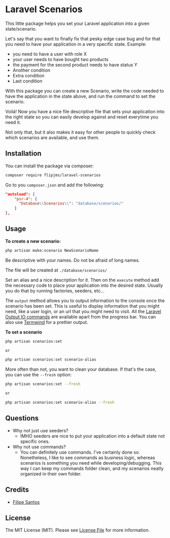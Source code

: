 # Laravel Scenarios

This little package helps you set your Laravel application into a given state/scenario. 

Let's say that you want to finally fix that pesky edge case bug and for that you need to have 
your application in a very specific state. Example:
* you need to have a user with role X
* your user needs to have bought two products
* the payment for the second product needs to have status Y
* Another condition
* Extra condition
* Last condition

With this package you can create a new Scenario, write the code needed to have the application in the state above,
and run the command to set the scenario.

Voilá! Now you have a nice file descriptive file that sets your application into the right state so you can easily
develop against and reset everytime you need it.

Not only that, but it also makes it easy for other people to quickly check which scenarios are available, and use them.

## Installation

You can install the package via composer:

```bash
composer require flipjms/laravel-scenarios
```

Go to you `composer.json` and add the following:

```json
"autoload": {
    "psr-4": {
      "Database\\Scenarios\\": "database/scenarios/"
    }
},
```

## Usage

**To create a new scenario:**
```bash
php artisan make:scenario NewScenarioName
```
Be descriptive with your names. Do not be afraid of long names.

The file will be created at `./database/scenarios/`

Set an alias and a nice description for it. Then on the `execute` method add the necessary code to place your
application into the desired state. Usually you do that by running factories, seeders, etc...

The `output` method allows you to output information to the console once the scenario has been set. This is useful to
display information that you might need, like a user login, or an url that you might need to visit.
All the [Laravel Output IO commands](https://laravel.com/docs/9.x/artisan#writing-output) are available apart from the 
progress bar.
You can also use [Termwind](https://github.com/nunomaduro/termwind) for a prettier output.

**To set a scenario**
```bash
php artisan scenarios:set

or

php artisan scenarios:set scenario-alias
```

More often than not, you want to clean your database. If that's the case, you can use the `--fresh` option:

```bash
php artisan scenarios:set --fresh

or

php artisan scenarios:set scenario-alias --fresh
```

## Questions

* Why not just use seeders?
  * IMHO seeders are nice to put your application into a default state not specific ones.
* Why not use commands?
  * You can definitely use commands. I've certainly done so. Nonetheless, I like to see commands as business logic, whereas scenarios is something you need while developing/debugging. This way I can keep my commands folder clean, and my scenarios neatly organized in their own folder.

## Credits

- [Filipe Santos](https://github.com/flipjms)

## License

The MIT License (MIT). Please see [License File](LICENSE.md) for more information.

